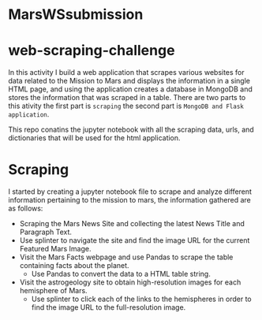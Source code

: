 # MarsWSsubmission

# web-scraping-challenge

In this activity I build a web application that scrapes various websites for data related to the Mission to Mars and displays the information in a single HTML page, and using the application creates a database in MongoDB and stores the information that was scraped in a table. There are two parts to this ativity the first part is `scraping` the second part is `MongoDB and Flask application`.

This repo conatins the jupyter notebook with all the scraping data, urls, and dictionaries that will be used for the html application.

# Scraping

I started by creating a jupyter notebook file to scrape and analyze different information pertaining to the mission to mars, the information gathered are as follows:


* Scraping the Mars News Site and collecting the latest News Title and Paragraph Text. 
* Use splinter to navigate the site and find the image URL for the current Featured Mars Image.
* Visit the Mars Facts webpage and use Pandas to scrape the table containing facts about the planet.
  * Use Pandas to convert the data to a HTML table string.
* Visit the astrogeology site to obtain high-resolution images for each hemisphere of Mars.
  * Use splinter to click each of the links to the hemispheres in order to find the image URL to the full-resolution image.
